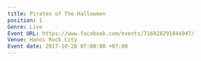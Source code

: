 ```yaml
---
title: Pirates of The Halloween
position: 1
Genre: Live
Event URL: https://www.facebook.com/events/716928291844947/
Venue: Hanoi Rock City
Event date: 2017-10-28 07:00:00 +07:00
---
```


